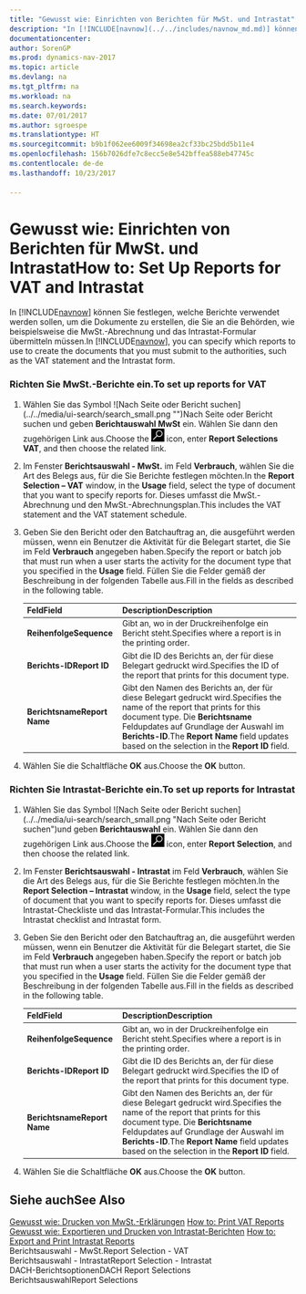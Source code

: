 ```yaml
---
title: "Gewusst wie: Einrichten von Berichten für MwSt. und Intrastat"
description: "In [!INCLUDE[navnow](../../includes/navnow_md.md)] können Sie festlegen, welche Berichte verwendet werden sollen, um die Dokumente zu erstellen, die Sie an die Behörden, wie beispielsweise die MwSt.-Abrechnung und das Intrastat-Formular übermitteln müssen."
documentationcenter: 
author: SorenGP
ms.prod: dynamics-nav-2017
ms.topic: article
ms.devlang: na
ms.tgt_pltfrm: na
ms.workload: na
ms.search.keywords: 
ms.date: 07/01/2017
ms.author: sgroespe
ms.translationtype: HT
ms.sourcegitcommit: b9b1f062ee6009f34698ea2cf33bc25bdd5b11e4
ms.openlocfilehash: 156b7026dfe7c8ecc5e8e542bffea588eb47745c
ms.contentlocale: de-de
ms.lasthandoff: 10/23/2017

---
```

# <a name="how-to-set-up-reports-for-vat-and-intrastat"></a><span data-ttu-id="9f594-103">Gewusst wie: Einrichten von Berichten für MwSt. und Intrastat</span><span class="sxs-lookup"><span data-stu-id="9f594-103">How to: Set Up Reports for VAT and Intrastat</span></span>
<span data-ttu-id="9f594-104">In [!INCLUDE[navnow](../../includes/navnow_md.md)] können Sie festlegen, welche Berichte verwendet werden sollen, um die Dokumente zu erstellen, die Sie an die Behörden, wie beispielsweise die MwSt.-Abrechnung und das Intrastat-Formular übermitteln müssen.</span><span class="sxs-lookup"><span data-stu-id="9f594-104">In [!INCLUDE[navnow](../../includes/navnow_md.md)], you can specify which reports to use to create the documents that you must submit to the authorities, such as the VAT statement and the Intrastat form.</span></span>  

### <a name="to-set-up-reports-for-vat"></a><span data-ttu-id="9f594-105">Richten Sie MwSt.-Berichte ein.</span><span class="sxs-lookup"><span data-stu-id="9f594-105">To set up reports for VAT</span></span>  

1.  <span data-ttu-id="9f594-106">Wählen Sie das Symbol ![Nach Seite oder Bericht suchen] (../../media/ui-search/search_small.png "")Nach Seite oder Bericht suchen und geben **Berichtauswahl MwSt** ein. Wählen Sie dann den zugehörigen Link aus.</span><span class="sxs-lookup"><span data-stu-id="9f594-106">Choose the ![Search for Page or Report](../../media/ui-search/search_small.png "Search for Page or Report icon") icon, enter **Report Selections VAT**, and then choose the related link.</span></span>  

2.  <span data-ttu-id="9f594-107">Im Fenster **Berichtsauswahl - MwSt.** im Feld **Verbrauch**, wählen Sie die Art des Belegs aus, für die Sie Berichte festlegen möchten.</span><span class="sxs-lookup"><span data-stu-id="9f594-107">In the **Report Selection – VAT** window, in the **Usage** field, select the type of document that you want to specify reports for.</span></span> <span data-ttu-id="9f594-108">Dieses umfasst die MwSt.-Abrechnung und den MwSt.-Abrechnungsplan.</span><span class="sxs-lookup"><span data-stu-id="9f594-108">This includes the VAT statement and the VAT statement schedule.</span></span>  

3.  <span data-ttu-id="9f594-109">Geben Sie den Bericht oder den Batchauftrag an, die ausgeführt werden müssen, wenn ein Benutzer die Aktivität für die Belegart startet, die Sie im Feld **Verbrauch** angegeben haben.</span><span class="sxs-lookup"><span data-stu-id="9f594-109">Specify the report or batch job that must run when a user starts the activity for the document type that you specified in the **Usage** field.</span></span> <span data-ttu-id="9f594-110">Füllen Sie die Felder gemäß der Beschreibung in der folgenden Tabelle aus.</span><span class="sxs-lookup"><span data-stu-id="9f594-110">Fill in the fields as described in the following table.</span></span>  

    |<span data-ttu-id="9f594-111">Feld</span><span class="sxs-lookup"><span data-stu-id="9f594-111">Field</span></span>|<span data-ttu-id="9f594-112">Description</span><span class="sxs-lookup"><span data-stu-id="9f594-112">Description</span></span>|  
    |---------------------------------|---------------------------------------|  
    |<span data-ttu-id="9f594-113">**Reihenfolge**</span><span class="sxs-lookup"><span data-stu-id="9f594-113">**Sequence**</span></span>|<span data-ttu-id="9f594-114">Gibt an, wo in der Druckreihenfolge ein Bericht steht.</span><span class="sxs-lookup"><span data-stu-id="9f594-114">Specifies where a report is in the printing order.</span></span>|  
    |<span data-ttu-id="9f594-115">**Berichts-ID**</span><span class="sxs-lookup"><span data-stu-id="9f594-115">**Report ID**</span></span>|<span data-ttu-id="9f594-116">Gibt die ID des Berichts an, der für diese Belegart gedruckt wird.</span><span class="sxs-lookup"><span data-stu-id="9f594-116">Specifies the ID of the report that prints for this document type.</span></span>|  
    |<span data-ttu-id="9f594-117">**Berichtsname**</span><span class="sxs-lookup"><span data-stu-id="9f594-117">**Report Name**</span></span>|<span data-ttu-id="9f594-118">Gibt den Namen des Berichts an, der für diese Belegart gedruckt wird.</span><span class="sxs-lookup"><span data-stu-id="9f594-118">Specifies the name of the report that prints for this document type.</span></span> <span data-ttu-id="9f594-119">Die **Berichtsname** Feldupdates auf Grundlage der Auswahl im **Berichts-ID**.</span><span class="sxs-lookup"><span data-stu-id="9f594-119">The **Report Name** field updates based on the selection in the **Report ID** field.</span></span>|  

4.  <span data-ttu-id="9f594-120">Wählen Sie die Schaltfläche **OK** aus.</span><span class="sxs-lookup"><span data-stu-id="9f594-120">Choose the **OK** button.</span></span>  

### <a name="to-set-up-reports-for-intrastat"></a><span data-ttu-id="9f594-121">Richten Sie Intrastat-Berichte ein.</span><span class="sxs-lookup"><span data-stu-id="9f594-121">To set up reports for Intrastat</span></span>  

1.  <span data-ttu-id="9f594-122">Wählen Sie das Symbol ![Nach Seite oder Bericht suchen] (../../media/ui-search/search_small.png "Nach Seite oder Bericht suchen")und geben **Berichtauswahl** ein. Wählen Sie dann den zugehörigen Link aus.</span><span class="sxs-lookup"><span data-stu-id="9f594-122">Choose the ![Search for Page or Report](../../media/ui-search/search_small.png "Search for Page or Report icon") icon, enter **Report Selection**, and then choose the related link.</span></span>  

2.  <span data-ttu-id="9f594-123">Im Fenster **Berichtsauswahl - Intrastat** im Feld **Verbrauch**, wählen Sie die Art des Belegs aus, für die Sie Berichte festlegen möchten.</span><span class="sxs-lookup"><span data-stu-id="9f594-123">In the **Report Selection – Intrastat** window, in the **Usage** field, select the type of document that you want to specify reports for.</span></span> <span data-ttu-id="9f594-124">Dieses umfasst die Intrastat-Checkliste und das Intrastat-Formular.</span><span class="sxs-lookup"><span data-stu-id="9f594-124">This includes the Intrastat checklist and Intrastat form.</span></span>  

3.  <span data-ttu-id="9f594-125">Geben Sie den Bericht oder den Batchauftrag an, die ausgeführt werden müssen, wenn ein Benutzer die Aktivität für die Belegart startet, die Sie im Feld **Verbrauch** angegeben haben.</span><span class="sxs-lookup"><span data-stu-id="9f594-125">Specify the report or batch job that must run when a user starts the activity for the document type that you specified in the **Usage** field.</span></span> <span data-ttu-id="9f594-126">Füllen Sie die Felder gemäß der Beschreibung in der folgenden Tabelle aus.</span><span class="sxs-lookup"><span data-stu-id="9f594-126">Fill in the fields as described in the following table.</span></span>  

    |<span data-ttu-id="9f594-127">Feld</span><span class="sxs-lookup"><span data-stu-id="9f594-127">Field</span></span>|<span data-ttu-id="9f594-128">Description</span><span class="sxs-lookup"><span data-stu-id="9f594-128">Description</span></span>|  
    |---------------------------------|---------------------------------------|  
    |<span data-ttu-id="9f594-129">**Reihenfolge**</span><span class="sxs-lookup"><span data-stu-id="9f594-129">**Sequence**</span></span>|<span data-ttu-id="9f594-130">Gibt an, wo in der Druckreihenfolge ein Bericht steht.</span><span class="sxs-lookup"><span data-stu-id="9f594-130">Specifies where a report is in the printing order.</span></span>|  
    |<span data-ttu-id="9f594-131">**Berichts-ID**</span><span class="sxs-lookup"><span data-stu-id="9f594-131">**Report ID**</span></span>|<span data-ttu-id="9f594-132">Gibt die ID des Berichts an, der für diese Belegart gedruckt wird.</span><span class="sxs-lookup"><span data-stu-id="9f594-132">Specifies the ID of the report that prints for this document type.</span></span>|  
    |<span data-ttu-id="9f594-133">**Berichtsname**</span><span class="sxs-lookup"><span data-stu-id="9f594-133">**Report Name**</span></span>|<span data-ttu-id="9f594-134">Gibt den Namen des Berichts an, der für diese Belegart gedruckt wird.</span><span class="sxs-lookup"><span data-stu-id="9f594-134">Specifies the name of the report that prints for this document type.</span></span> <span data-ttu-id="9f594-135">Die **Berichtsname** Feldupdates auf Grundlage der Auswahl im **Berichts-ID**.</span><span class="sxs-lookup"><span data-stu-id="9f594-135">The **Report Name** field updates based on the selection in the **Report ID** field.</span></span>|  

4.  <span data-ttu-id="9f594-136">Wählen Sie die Schaltfläche **OK** aus.</span><span class="sxs-lookup"><span data-stu-id="9f594-136">Choose the **OK** button.</span></span>  

## <a name="see-also"></a><span data-ttu-id="9f594-137">Siehe auch</span><span class="sxs-lookup"><span data-stu-id="9f594-137">See Also</span></span>  
 <span data-ttu-id="9f594-138">[Gewusst wie: Drucken von MwSt.-Erklärungen](../UnitedKingdom/how-to-print-vat-reports.md) </span><span class="sxs-lookup"><span data-stu-id="9f594-138">[How to: Print VAT Reports](../UnitedKingdom/how-to-print-vat-reports.md) </span></span>  
 <span data-ttu-id="9f594-139">[Gewusst wie: Exportieren und Drucken von Intrastat-Berichten](how-to-export-and-print-intrastat-reports.md) </span><span class="sxs-lookup"><span data-stu-id="9f594-139">[How to: Export and Print Intrastat Reports](how-to-export-and-print-intrastat-reports.md) </span></span>  
 <span data-ttu-id="9f594-140">Berichtsauswahl - MwSt.</span><span class="sxs-lookup"><span data-stu-id="9f594-140">Report Selection - VAT</span></span>   
 <span data-ttu-id="9f594-141">Berichtsauswahl - Intrastat</span><span class="sxs-lookup"><span data-stu-id="9f594-141">Report Selection - Intrastat</span></span>   
 <span data-ttu-id="9f594-142">DACH-Berichtsoptionen</span><span class="sxs-lookup"><span data-stu-id="9f594-142">DACH Report Selections</span></span>   
 <span data-ttu-id="9f594-143">Berichtsauswahl</span><span class="sxs-lookup"><span data-stu-id="9f594-143">Report Selections</span></span>

